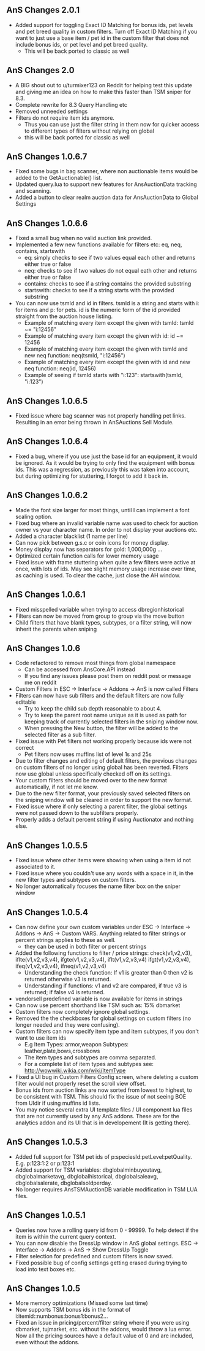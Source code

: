 AnS Changes 2.0.1
-----------------
* Added support for toggling Exact ID Matching for bonus ids, pet levels and pet breed quality in custom filters. Turn off Exact ID Matching if you want to just use a base item / pet id in the custom filter that does not include bonus ids, or pet level and pet breed quality.
    - This will be back ported to classic as well

AnS Changes 2.0
----------------
* A BIG shout out to u/turmixer123 on Reddit for helping test this update and giving me an idea on how to make this faster than TSM sniper for 8.3.
* Complete rewrite for 8.3 Query Handling etc
* Removed unneeded settings
* Filters do not require item ids anymore.
    - Thus you can use just the filter string in them now for quicker access to different types of filters without relying on global
    - this will be back ported for classic as well


AnS Changes 1.0.6.7
--------------------
* Fixed some bugs in bag scanner, where non auctionable items would be added to the GetAuctionable() list.
* Updated query.lua to support new features for AnsAuctionData tracking and scanning.
* Added a button to clear realm auction data for AnsAuctionData to Global Settings

AnS Changes 1.0.6.6
--------------------
* Fixed a small bug when no valid auction link provided.
* Implemented a few new functions available for filters etc: eq, neq, contains, startswith
    * eq: simply checks to see if two values equal each other and returns either true or false
    * neq: checks to see if two values do not equal eath other and returns either true or false
    * contains: checks to see if a string contains the provided substring
    * startswith: checks to see if a string starts with the provided substring
* You can now use tsmId and id in filters. tsmId is a string and starts with i: for items and p: for pets. id is the numeric form of the id provided straight from the auction house listing.
    * Example of matching every item except the given with tsmId: tsmId ~= "i:12456"
    * Example of matching every item except the given with id: id ~= 12456
    * Example of matching every item except the given with tsmId and new neq function: neq(tsmId, "i:12456")
    * Example of matching every item except the given with id and new neq function: neq(id, 12456)
    * Example of seeing if tsmId starts with "i:123": startswith(tsmId, "i:123")



AnS Changes 1.0.6.5
--------------------
* Fixed issue where bag scanner was not properly handling pet links. Resulting in an error being thrown in AnSAuctions Sell Module.

AnS Changes 1.0.6.4
--------------------
* Fixed a bug, where if you use just the base id for an equipment, it would be ignored. As it would be trying to only find the equipment with bonus ids. This was a regression, as previously this was taken into account, but during optimizing for stuttering, I forgot to add it back in.

AnS Changes 1.0.6.2
--------------------
* Made the font size larger for most things, until I can implement a font scaling option.
* Fixed bug where an invalid variable name was used to check for auction owner vs your character name. In order to not display your auctions etc.
* Added a character blacklist (1 name per line)
* Can now pick between g.s.c or coin icons for money display.
* Money display now has separators for gold: 1,000,000g ...
* Optimized certain function calls for lower memory usage
* Fixed issue with frame stuttering when quite a few filters were active at once, with lots of ids. May see slight memory usage increase over time, as caching is used. To clear the cache, just close the AH window.


AnS Changes 1.0.6.1
--------------------
* Fixed misspelled variable when trying to access dbregionhistorical
* Filters can now be moved from group to group via the move button
* Child filters that have blank types, subtypes, or a filter string, will now inherit the parents when sniping

AnS Changes 1.0.6
--------------------
* Code refactored to remove most things from global namespace
    * Can be accessed from AnsCore.API instead
    * If you find any issues please post them on reddit post or message me on reddit
* Custom Filters in ESC -> Interface -> Addons -> AnS is now called Filters
* Filters can now have sub filters and the default filters are now fully editable
    * Try to keep the child sub depth reasonable to about 4.
    * Try to keep the parent root name unique as it is used as path for keeping track of currently selected filters in the sniping window now.
    * When pressing the New button, the filter will be added to the selected filter as a sub filter.
* Fixed issue with Pet filters not working properly because ids were not correct
    * Pet filters now uses muffins list of level 1s and 25s
* Due to filter changes and editing of default filters, the previous changes on custom filters of no longer using global has been reverted. Filters now use global unless specifically checked off on its settings. 
* Your custom filters should be moved over to the new format automatically, if not let me know.
* Due to the new filter format, your previously saved selected filters on the sniping window will be cleared in order to support the new format. 
* Fixed issue where if only selecting a parent filter, the global settings were not passed down to the subfilters properly.
* Properly adds a default percent string if using Auctionator and nothing else.

AnS Changes 1.0.5.5
----------
* Fixed issue where other items were showing when using a item id not associated to it.
* Fixed issue where you couldn't use any words with a space in it, in the new filter types and subtypes on custom filters.
* No longer automatically focuses the name filter box on the sniper window

AnS Changes 1.0.5.4
-----------
* Can now define your own custom variables under ESC -> Interface -> Addons -> AnS -> Custom VARS. Anything related to filter strings or percent strings applies to these as well.
    * they can be used in both filter or percent strings
* Added the following functions to filter / price strings: check(v1,v2,v3), iflte(v1,v2,v3,v4), ifgte(v1,v2,v3,v4), iflt(v1,v2,v3,v4) ifgt(v1,v2,v3,v4), ifeq(v1,v2,v3,v4), ifneq(v1,v2,v3,v4)
    * Understanding the check function: If v1 is greater than 0 then v2 is returned otherwise v3 is returned.
    * Understanding if functions: v1 and v2 are compared, if true v3 is returned; if false v4 is returned.
* vendorsell predefined variable is now available for items in strings
* Can now use percent shorthand like TSM such as: 15% dbmarket
* Custom filters now completely ignore global settings.
* Removed the the checkboxes for global settings on custom filters (no longer needed and they were confusing).
* Custom filters can now specify item type and item subtypes, if you don't want to use item ids
    * E.g Item Types: armor,weapon Subtypes: leather,plate,bows,crossbows
    * The item types and subtypes are comma separated.
    * For a complete list of item types and subtypes see: http://wowwiki.wikia.com/wiki/ItemType
* Fixed a UI bug in Custom Filters Config screen, where deleting a custom filter would not properly reset the scroll view offset.
* Bonus ids from auction links are now sorted from lowest to highest, to be consistent with TSM. This should fix the issue of not seeing BOE from Uldir if using muffins id lists.
* You may notice several extra UI template files / UI component lua files that are not currently used by any AnS addons. These are for the analytics addon and its UI that is in developement (It is getting there).


AnS Changes 1.0.5.3
-----------
* Added full support for TSM pet ids of p:speciesId:petLevel:petQuality. E.g. p:123:1:2 or p:123:1
* Added support for TSM variables: dbglobalminbuyoutavg, dbglobalmarketavg, dbglobalhistorical, dbglobalsaleavg, dbglobalsalerate, dbglobalsoldperday.
* No longer requires AnsTSMAuctionDB variable modification in TSM LUA files.


AnS Changes 1.0.5.1
-----------
* Queries now have a rolling query id from 0 - 99999. To help detect if the item is within the current query context.
* You can now disable the DressUp window in AnS global settings. ESC -> Interface -> Addons -> AnS -> Show DressUp Toggle
* Filter selection for predefined and custom filters is now saved.
* Fixed possible bug of config settings getting erased during trying to load into text boxes etc.


AnS Changes 1.0.5
-----------

* More memory optimizations (Missed some last time)
* Now supports TSM bonus ids in the format of i:itemid::numbonus:bonus1:bonus2...
* Fixed an issue in pricing/percent/filter string where if you were using dbmarket, tujmarket, etc. without the addons, would throw a lua error. Now all the pricing sources have a default value of 0 and are included, even without the addons.